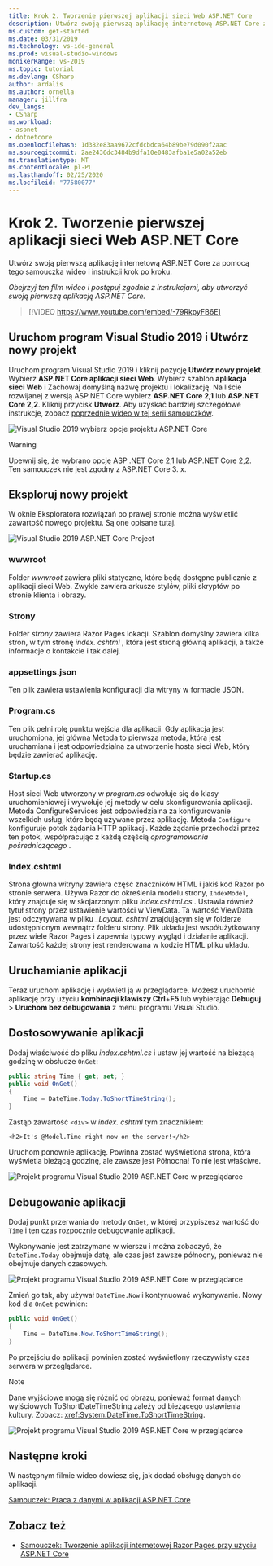 ```yaml
---
title: Krok 2. Tworzenie pierwszej aplikacji sieci Web ASP.NET Core
description: Utwórz swoją pierwszą aplikację internetową ASP.NET Core za pomocą tego samouczka wideo i instrukcji krok po kroku.
ms.custom: get-started
ms.date: 03/31/2019
ms.technology: vs-ide-general
ms.prod: visual-studio-windows
monikerRange: vs-2019
ms.topic: tutorial
ms.devlang: CSharp
author: ardalis
ms.author: ornella
manager: jillfra
dev_langs:
- CSharp
ms.workload:
- aspnet
- dotnetcore
ms.openlocfilehash: 1d382e83aa9672cfdcbdca64b89be79d090f2aac
ms.sourcegitcommit: 2ae2436dc3484b9dfa10e0483afba1e5a02a52eb
ms.translationtype: MT
ms.contentlocale: pl-PL
ms.lasthandoff: 02/25/2020
ms.locfileid: "77580077"
---
```

# <a name="step-2-create-your-first-aspnet-core-web-app"></a>Krok 2. Tworzenie pierwszej aplikacji sieci Web ASP.NET Core

Utwórz swoją pierwszą aplikację internetową ASP.NET Core za pomocą tego samouczka wideo i instrukcji krok po kroku.

_Obejrzyj ten film wideo i postępuj zgodnie z instrukcjami, aby utworzyć swoją pierwszą aplikację ASP.NET Core._

> [!VIDEO https://www.youtube.com/embed/-79RkpyFB6E]

## <a name="start-visual-studio-2019-and-create-a-new-project"></a>Uruchom program Visual Studio 2019 i Utwórz nowy projekt

Uruchom program Visual Studio 2019 i kliknij pozycję **Utwórz nowy projekt**. Wybierz **ASP.NET Core aplikacji sieci Web**. Wybierz szablon **aplikacja sieci Web** i Zachowaj domyślną nazwę projektu i lokalizację. Na liście rozwijanej z wersją ASP.NET Core wybierz **ASP.NET Core 2,1** lub **ASP.NET Core 2,2**. Kliknij przycisk **Utwórz**. Aby uzyskać bardziej szczegółowe instrukcje, zobacz [poprzednie wideo w tej serii samouczków](tutorial-aspnet-core-ef-step-01.md).

![Visual Studio 2019 wybierz opcje projektu ASP.NET Core](media/vs-2019/vs2019-choose-aspnetcore-project.png)

> [!WARNING]
> Upewnij się, że wybrano opcję ASP .NET Core 2,1 lub ASP.NET Core 2,2. Ten samouczek nie jest zgodny z ASP.NET Core 3. x.

## <a name="explore-the-new-project"></a>Eksploruj nowy projekt

W oknie Eksploratora rozwiązań po prawej stronie można wyświetlić zawartość nowego projektu. Są one opisane tutaj.

![Visual Studio 2019 ASP.NET Core Project](media/vs-2019/vs2019-solution-explorer.png)

### <a name="wwwroot"></a>wwwroot

Folder *wwwroot* zawiera pliki statyczne, które będą dostępne publicznie z aplikacji sieci Web. Zwykle zawiera arkusze stylów, pliki skryptów po stronie klienta i obrazy.

### <a name="pages"></a>Strony

Folder *strony* zawiera Razor Pages lokacji. Szablon domyślny zawiera kilka stron, w tym stronę *index. cshtml* , która jest stroną główną aplikacji, a także informacje o kontakcie i tak dalej.

### <a name="appsettingsjson"></a>appsettings.json

Ten plik zawiera ustawienia konfiguracji dla witryny w formacie JSON.

### <a name="programcs"></a>Program.cs

Ten plik pełni rolę punktu wejścia dla aplikacji. Gdy aplikacja jest uruchomiona, jej główna Metoda to pierwsza metoda, która jest uruchamiana i jest odpowiedzialna za utworzenie hosta sieci Web, który będzie zawierać aplikację.

### <a name="startupcs"></a>Startup.cs

Host sieci Web utworzony w *program.cs* odwołuje się do klasy uruchomieniowej i wywołuje jej metody w celu skonfigurowania aplikacji. Metoda ConfigureServices jest odpowiedzialna za konfigurowanie wszelkich usług, które będą używane przez aplikację. Metoda `Configure` konfiguruje potok żądania HTTP aplikacji. Każde żądanie przechodzi przez ten potok, współpracując z każdą częścią *oprogramowania pośredniczącego* .

### <a name="indexcshtml"></a>Index.cshtml

Strona główna witryny zawiera część znaczników HTML i jakiś kod Razor po stronie serwera. Używa Razor do określenia modelu strony, `IndexModel`, który znajduje się w skojarzonym pliku *index.cshtml.cs* . Ustawia również tytuł strony przez ustawienie wartości w ViewData. Ta wartość ViewData jest odczytywana w pliku *\_Layout. cshtml* znajdującym się w folderze udostępnionym wewnątrz folderu strony. Plik układu jest współużytkowany przez wiele Razor Pages i zapewnia typowy wygląd i działanie aplikacji. Zawartość każdej strony jest renderowana w kodzie HTML pliku układu.

## <a name="run-the-application"></a>Uruchamianie aplikacji

Teraz uruchom aplikację i wyświetl ją w przeglądarce. Możesz uruchomić aplikację przy użyciu **kombinacji klawiszy Ctrl**+**F5** lub wybierając **Debuguj** > **Uruchom bez debugowania** z menu programu Visual Studio.

## <a name="customize-the-application"></a>Dostosowywanie aplikacji

Dodaj właściwość do pliku *index.cshtml.cs* i ustaw jej wartość na bieżącą godzinę w obsłudze `OnGet`:

```csharp
public string Time { get; set; }
public void OnGet()
{
    Time = DateTime.Today.ToShortTimeString();
}
```

Zastąp zawartość `<div>` w *index. cshtml* tym znacznikiem:

```cshtml
<h2>It's @Model.Time right now on the server!</h2>
```

Uruchom ponownie aplikację. Powinna zostać wyświetlona strona, która wyświetla bieżącą godzinę, ale zawsze jest Północna! To nie jest właściwe.

![Projekt programu Visual Studio 2019 ASP.NET Core w przeglądarce](media/vs-2019/vs2019-app-in-browser.png)

## <a name="debug-the-application"></a>Debugowanie aplikacji

Dodaj punkt przerwania do metody `OnGet`, w której przypiszesz wartość do `Time` i ten czas rozpocznie debugowanie aplikacji.

Wykonywanie jest zatrzymane w wierszu i można zobaczyć, że `DateTime.Today` obejmuje datę, ale czas jest zawsze północny, ponieważ nie obejmuje danych czasowych. 

![Projekt programu Visual Studio 2019 ASP.NET Core w przeglądarce](media/vs-2019/vs2019-breakpoint.png)

Zmień go tak, aby używał `DateTime.Now` i kontynuować wykonywanie. Nowy kod dla `OnGet` powinien:

```csharp
public void OnGet()
{
    Time = DateTime.Now.ToShortTimeString();
}
```

Po przejściu do aplikacji powinien zostać wyświetlony rzeczywisty czas serwera w przeglądarce.

> [!NOTE]
> Dane wyjściowe mogą się różnić od obrazu, ponieważ format danych wyjściowych ToShortDateTimeString zależy od bieżącego ustawienia kultury. Zobacz: <xref:System.DateTime.ToShortTimeString>.

![Projekt programu Visual Studio 2019 ASP.NET Core w przeglądarce](media/vs-2019/vs2019-app-fixed-in-browser.png)

## <a name="next-steps"></a>Następne kroki

W następnym filmie wideo dowiesz się, jak dodać obsługę danych do aplikacji.

[Samouczek: Praca z danymi w aplikacji ASP.NET Core](tutorial-aspnet-core-ef-step-03.md)

## <a name="see-also"></a>Zobacz też

- [Samouczek: Tworzenie aplikacji internetowej Razor Pages przy użyciu ASP.NET Core](/aspnet/core/tutorials/razor-pages/?view=aspnetcore-2.1)
